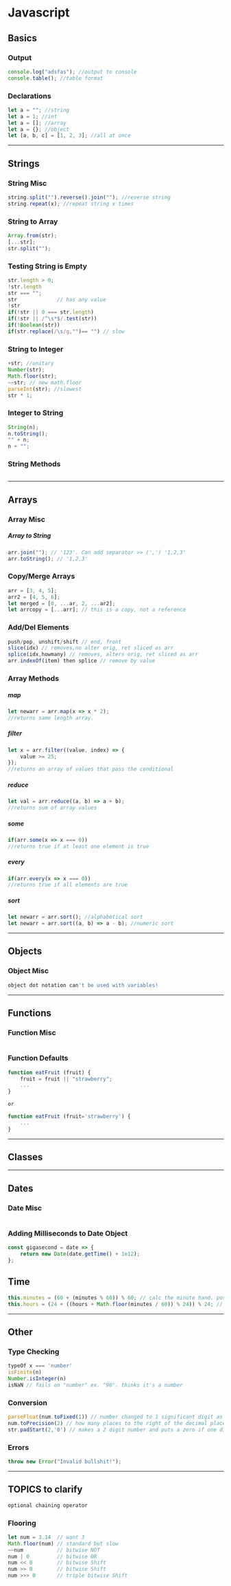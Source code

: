 # Javascript

## Basics

### Output

```js
console.log("adsfas"); //output to console
console.table(); //table format
```

### Declarations

```js
let a = ""; //string
let a = 1; //int
let a = []; //array
let a = {}; //object
let [a, b, c] = [1, 2, 3]; //all at once
```

---

## Strings

### String Misc

```js
string.split("").reverse().join(""); //reverse string
string.repeat(x); //repeat string x times
```

### String to Array

```js
Array.from(str);
[...str];
str.split("");
```

### Testing String is Empty

```js
str.length > 0;
!str.length
str === "";
str  			// has any value
!str
if(!str || 0 === str.length)
if(!str || /^\s*$/.test(str))
if(!Boolean(str))
if(str.replace(/\s/g,"")== "") // slow
```

### String to Integer

```js
+str; //unitary
Number(str);
Math.floor(str);
~~str; // new math.floor
parseInt(str); //slowest
str * 1;
```

### Integer to String

```js
String(n);
n.toString();
"" + n;
n + "";
```

### String Methods

```js

```

---

## Arrays

### Array Misc

##### Array to String

```js
arr.join(""); // '123'. Can add separator >> (',') '1,2,3'
arr.toString(); // '1,2,3'
```

### Copy/Merge Arrays

```js
arr = [3, 4, 5];
arr2 = [4, 5, 6];
let merged = [0, ...ar, 2, ...ar2];
let arrcopy = [...arr]; // this is a copy, not a reference
```

### Add/Del Elements

```js
push/pop, unshift/shift // end, front
slice(idx) // removes,no alter orig, ret sliced as arr
splice(idx,howmany) // removes, alters orig, ret sliced as arr
arr.indexOf(item) then splice // remove by value
```

### Array Methods

##### map

```js
let newarr = arr.map(x => x * 2);
//returns same length array.
```

##### filter

```js
let x = arr.filter((value, index) => {
	value >= 25;
});
//returns an array of values that pass the conditional
```

##### reduce

```js
let val = arr.reduce((a, b) => a + b);
//returns sum of array values
```

##### some

```js
if(arr.some(x => x === 0))
//returns true if at least one element is true
```

##### every

```js
if(arr.every(x => x === 0))
//returns true if all elements are true
```

##### sort

```js
let newarr = arr.sort(); //alphabetical sort
let newarr = arr.sort((a, b) => a - b); //numeric sort
```

---

## Objects

### Object Misc

```js
object dot notation can't be used with variables!

```

---

## Functions

### Function Misc

```js

```

### Function Defaults

```js
function eatFruit (fruit) {
    fruit = fruit || "strawberry";
    ...
}

or

function eatFruit (fruit='strawberry') {
    ...
}
```

---

## Classes

---

## Dates

### Date Misc

```js

```

### Adding Milliseconds to Date Object

```js
const gigasecond = date => {
	return new Date(date.getTime() + 1e12);
};
```

## Time
```js
this.minutes = (60 + (minutes % 60)) % 60; // calc the minute hand. pos/neg values work. ex. -90mins would be on 30.
this.hours = (24 + ((hours + Math.floor(minutes / 60)) % 24)) % 24; // calc the hour hand +- vals work
```

---

## Other

### Type Checking

```js
typeOf x === 'number'
isFinite(n)
Number.isInteger(n)
isNaN // fails on "number" ex. "90". thinks it's a number
```

### Conversion

```js
parseFloat(num.toFixed(1)) // number changed to 1 significant digit as string, back to float.
num.toPrecision(2) // how many places to the right of the decimal place to show, eg. 10.02
str.padStart(2,'0') // makes a 2 digit number and puts a zero if one digit, eg. 1 is 01, 9 is 09, 10 is still 10

```

### Errors

```js
throw new Error("Invalid bullshit!");
```

---

## TOPICS to clarify

```js
optional chaining operator
```

### Flooring
```js
let num = 3.14  // want 3
Math.floor(num) // standard but slow
~~num   		// bitwise NOT
num | 0			// bitwise OR
num << 0		// bitwise Shift
num >> 0		// bitwise Shift
num >>> 0		// triple bitwise Shift
```